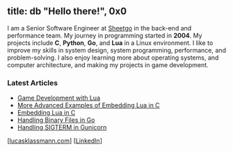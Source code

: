## title: db "Hello there!", 0x0
I am a Senior Software Engineer at [Sheetgo](https://www.sheetgo.com/) in the back-end and performance team. My journey in programming started in **2004**. My projects include **C**, **Python**, **Go**, and **Lua** in a Linux environment. I like to improve my skills in system design, system programming, performance, and problem-solving. I also enjoy learning more about operating systems, and computer architecture, and making my projects in game development.

### Latest Articles
- [Game Development with Lua](https://lucasklassmann.com/blog/2023-10-20-game-development-with-lua-and-c/)
- [More Advanced Examples of Embedding Lua in C](https://lucasklassmann.com/blog/2023-02-26-more-advanced-examples-of-embedding-lua-in-c/)
- [Embedding Lua in C](https://lucasklassmann.com/blog/2019-02-02-how-to-embedding-lua-in-c/)
- [Handling Binary Files in Go](https://lucasklassmann.com/blog/2018-07-21-handling-binary-files-in-go/)
- [Handling SIGTERM in Gunicorn](https://lucasklassmann.com/devlog/2024-03-05-gunicorn-custom-worker-sigterm/)

[[lucasklassmann.com](http://lucasklassmann.com)] [[LinkedIn](https://www.linkedin.com/in/lucasklassmann/)]

<!--
**klassmann/klassmann** is a ✨ _special_ ✨ repository because its `README.md` (this file) appears on your GitHub profile.

Here are some ideas to get you started:

- 🔭 I’m currently working on ...
- 🌱 I’m currently learning ...
- 👯 I’m looking to collaborate on ...
- 🤔 I’m looking for help with ...
- 💬 Ask me about ...
- 📫 How to reach me: ...
- 😄 Pronouns: ...
- ⚡ Fun fact: ...
-->
